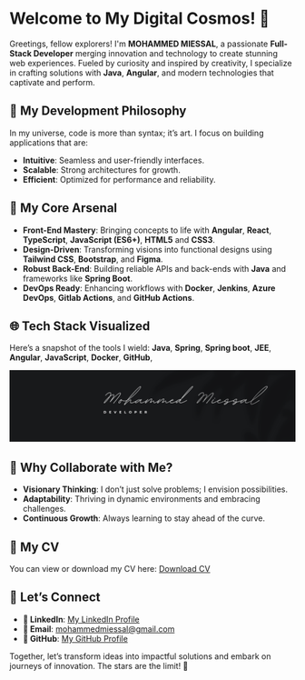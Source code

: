 # Welcome to My Digital Cosmos! 🚀

Greetings, fellow explorers! I'm **MOHAMMED MIESSAL**, a passionate **Full-Stack Developer** merging innovation and technology to create stunning web experiences. Fueled by curiosity and inspired by creativity, I specialize in crafting solutions with **Java**, **Angular**, and modern technologies that captivate and perform.

## 🔮 My Development Philosophy
In my universe, code is more than syntax; it’s art. I focus on building applications that are:
- **Intuitive**: Seamless and user-friendly interfaces.
- **Scalable**: Strong architectures for growth.
- **Efficient**: Optimized for performance and reliability.

## 🔧 My Core Arsenal
- **Front-End Mastery**: Bringing concepts to life with **Angular**, **React**, **TypeScript**, **JavaScript (ES6+)**, **HTML5** and **CSS3**.
- **Design-Driven**: Transforming visions into functional designs using **Tailwind CSS**, **Bootstrap**, and **Figma**.
- **Robust Back-End**: Building reliable APIs and back-ends with **Java** and frameworks like **Spring Boot**.
- **DevOps Ready**: Enhancing workflows with **Docker**, **Jenkins**, **Azure DevOps**, **Gitlab Actions**, and **GitHub Actions**.

## 🌐 Tech Stack Visualized
Here’s a snapshot of the tools I wield:
**Java**, **Spring**, **Spring boot**, **JEE**, **Angular**, **JavaScript**, **Docker**, **GitHub**, 

![Coding Image](images/LinkedIn%20Banner.png)

## 🌟 Why Collaborate with Me?
- **Visionary Thinking**: I don’t just solve problems; I envision possibilities.
- **Adaptability**: Thriving in dynamic environments and embracing challenges.
- **Continuous Growth**: Always learning to stay ahead of the curve.


## 📄 My CV
You can view or download my CV here: [Download CV](cv/MOHAMMED%20MIESSAL.pdf)


## 🔄 Let’s Connect
- **🏰 LinkedIn**: [My LinkedIn Profile](https://www.linkedin.com/in/mohammed-mi%C3%AAssal/)
- **📧 Email**: mohammedmiessal@gmail.com
- **🎡 GitHub**: [My GitHub Profile](https://github.com/MOHAMMED-MIESSAL)

Together, let’s transform ideas into impactful solutions and embark on journeys of innovation. The stars are the limit! 🌠

